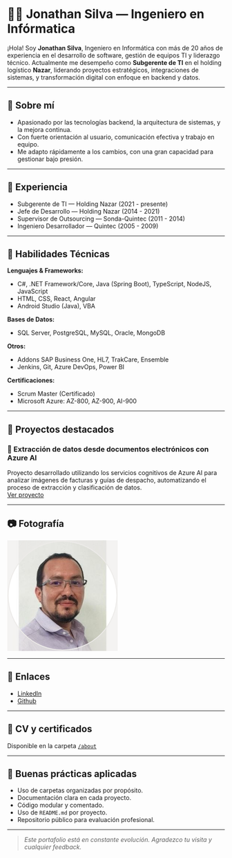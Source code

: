 # 👨‍💻 Jonathan Silva — Ingeniero en Infórmatica

¡Hola! Soy **Jonathan Silva**, Ingeniero en Informática con más de 20 años de experiencia en el desarrollo de software, gestión de equipos TI y liderazgo técnico. Actualmente me desempeño como **Subgerente de TI** en el holding logístico **Nazar**, liderando proyectos estratégicos, integraciones de sistemas, y transformación digital con enfoque en backend y datos.

---

## 🧠 Sobre mí

- Apasionado por las tecnologías backend, la arquitectura de sistemas, y la mejora continua.
- Con fuerte orientación al usuario, comunicación efectiva y trabajo en equipo.
- Me adapto rápidamente a los cambios, con una gran capacidad para gestionar bajo presión.

---

## 💼 Experiencia

- Subgerente de TI — Holding Nazar (2021 - presente)
- Jefe de Desarrollo — Holding Nazar (2014 - 2021)
- Supervisor de Outsourcing — Sonda-Quintec (2011 - 2014)
- Ingeniero Desarrollador — Quintec (2005 - 2009)

---

## 🚀 Habilidades Técnicas

**Lenguajes & Frameworks:**
- C#, .NET Framework/Core, Java (Spring Boot), TypeScript, NodeJS, JavaScript
- HTML, CSS, React, Angular
- Android Studio (Java), VBA

**Bases de Datos:**
- SQL Server, PostgreSQL, MySQL, Oracle, MongoDB

**Otros:**
- Addons SAP Business One, HL7, TrakCare, Ensemble
- Jenkins, Git, Azure DevOps, Power BI

**Certificaciones:**
- Scrum Master (Certificado)
- Microsoft Azure: AZ-800, AZ-900, AI-900

---

## 📁 Proyectos destacados

### 📄 Extracción de datos desde documentos electrónicos con Azure AI
Proyecto desarrollado utilizando los servicios cognitivos de Azure AI para analizar imágenes de facturas y guías de despacho, automatizando el proceso de extracción y clasificación de datos.  
[Ver proyecto](./projects/analisis-documentos/README.md)

---

## 📷 Fotografía

![avatar](./assets/avatar.png) <!-- Aquí debes subir tu imagen -->

---

## 🔗 Enlaces

- [LinkedIn](https://www.linkedin.com/in/jonathan-silva-sepulveda)
- [Github](https://github.com/devjosilva)

---

## 📄 CV y certificados

Disponible en la carpeta [`/about`](./about/cv-josilva.pdf)

---

## 🧪 Buenas prácticas aplicadas

- Uso de carpetas organizadas por propósito.
- Documentación clara en cada proyecto.
- Código modular y comentado.
- Uso de `README.md` por proyecto.
- Repositorio público para evaluación profesional.

---

> *Este portafolio está en constante evolución. Agradezco tu visita y cualquier feedback.*
